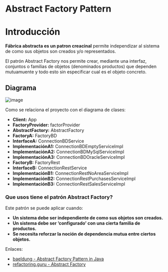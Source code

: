 # Abstract Factory Pattern

# Introducción
**Fábrica abstracta es un patron creacinal** permite independizar al sistema de como sus objetos son creados y/o representados.

El patrón Abstract Factory nos permite crear, mediante una interfaz, conjuntos o 
familias de objetos (denominados productos) que dependen mutuamuente y todo esto sin especificar cual es el objeto concreto.


## Diagrama

![image](http://www.baeldung.com/wp-content/uploads/2018/11/updated_abstract_factory.jpg)

Como se relaciona el proyecto con el diagrama de clases:  
* **Client:** App
* **FactoryProvider:** factorProvider 
* **AbstractFactory:** AbstractFactory 
* **FactoryA:** FactoryBD
* **InterfaceA:** ConnectionBDService
* **ImplementaciónA1:** ConnectionBDEmptyServiceImpl 
* **ImplementaciónA2:** ConnectionBDMySqlServiceImpl 
* **ImplementaciónA3:** ConnectionBDOracleServiceImpl
* **FactoryB:** FactoryRest
* **InterfaceB:** ConnectionRestService
* **ImplementaciónB1:** ConnectionRestNoAreaServiceImpl
* **ImplementaciónB2:** ConnectionRestPurchasesServiceImpl 
* **ImplementaciónB3:** ConnectionRestSalesServiceImpl

### Que usos tiene el patrón Abstract Factory?

Este patrón se puede aplicar cuando:
* **Un sistema debe ser independiente de como sus objetos son creados.**
* **Un sistema debe ser ‘configurado’ con una cierta familia de productos.**
* **Se necesita reforzar la noción de dependencia mutua entre ciertos objetos.**


Enlaces:
* [baeldung - Abstract Factory Pattern in Java](https://www.baeldung.com/java-abstract-factory-pattern)
* [refactoring.guru - Abstract Factory](https://refactoring.guru/design-patterns/abstract-factory) 
